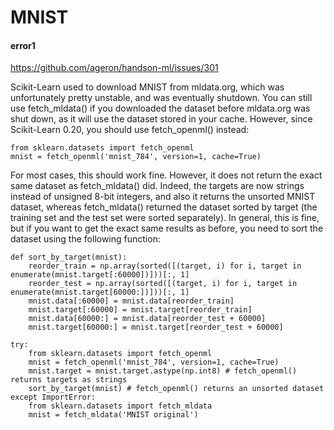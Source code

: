 # MNIST
#### error1 
<https://github.com/ageron/handson-ml/issues/301>

Scikit-Learn used to download MNIST from mldata.org, which was unfortunately pretty unstable, and was eventually shutdown. You can still use fetch_mldata() if you downloaded the dataset before mldata.org was shut down, as it will use the dataset stored in your cache. However, since Scikit-Learn 0.20, you should use fetch_openml() instead:

	from sklearn.datasets import fetch_openml
	mnist = fetch_openml('mnist_784', version=1, cache=True)
For most cases, this should work fine. However, it does not return the exact same dataset as fetch_mldata() did. Indeed, the targets are now strings instead of unsigned 8-bit integers, and also it returns the unsorted MNIST dataset, whereas fetch_mldata() returned the dataset sorted by target (the training set and the test set were sorted separately). In general, this is fine, but if you want to get the exact same results as before, you need to sort the dataset using the following function:

	def sort_by_target(mnist):
	    reorder_train = np.array(sorted([(target, i) for i, target in enumerate(mnist.target[:60000])]))[:, 1]
	    reorder_test = np.array(sorted([(target, i) for i, target in enumerate(mnist.target[60000:])]))[:, 1]
	    mnist.data[:60000] = mnist.data[reorder_train]
	    mnist.target[:60000] = mnist.target[reorder_train]
	    mnist.data[60000:] = mnist.data[reorder_test + 60000]
	    mnist.target[60000:] = mnist.target[reorder_test + 60000]

	try:
	    from sklearn.datasets import fetch_openml
	    mnist = fetch_openml('mnist_784', version=1, cache=True)
	    mnist.target = mnist.target.astype(np.int8) # fetch_openml() returns targets as strings
	    sort_by_target(mnist) # fetch_openml() returns an unsorted dataset
	except ImportError:
	    from sklearn.datasets import fetch_mldata
	    mnist = fetch_mldata('MNIST original')
